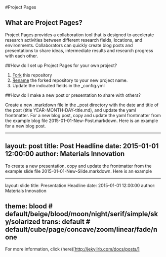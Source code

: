 #Project Pages

## What are Project Pages?

Project Pages provides a collaboration tool that is designed to accelerate research activities between different
research fields, locations, and environments. Collaborators can quickly create blog posts and presentations to
share ideas, intermediate results and research progress with each other.

##How do I set up Project Pages for your own project?

  1. [Fork](https://help.github.com/articles/fork-a-repo/) this repository 
  2. [Rename](https://help.github.com/articles/renaming-a-repository/) the forked repository to  your new project name.
  3. Update the indicated fields in the _config.yml

##How do I make a new post or presentation to share with others?

Create a new .markdown file in the _post directory with the date and title of the post (title YEAR-MONTH-DAY-title.md), and update the yaml frontmatter. For a new blog post, copy and update the yaml frontmatter from the example blog file 2015-01-01-New-Post.markdown. Here is an example for a new blog post.

  ---
  layout:     post
  title:      Post Headline
  date:       2015-01-01 12:00:00
  author:     Materials Innovation
  ---

To create a new presentation, copy and update the frontmatter from the example slide file 2015-01-01-New-Slide.markdown. Here is an example

  ---
  layout:     slide
  title:      Presentation Headline
  date:       2015-01-01 12:00:00
  author:     Materials Innovation
  
  theme:		blood # default/beige/blood/moon/night/serif/simple/sky/solarized
  trans:		default # default/cube/page/concave/zoom/linear/fade/none
  ---

For more information, click (here)[http://jekyllrb.com/docs/posts/]
